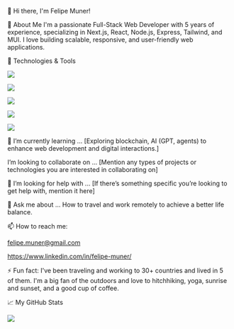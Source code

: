 👋 Hi there, I'm Felipe Muner!

🚀 About Me
I'm a passionate Full-Stack Web Developer with 5 years of experience, specializing in Next.js, React, Node.js, Express, Tailwind, and MUI. I love building scalable, responsive, and user-friendly web applications.

🔧 Technologies & Tools

![](https://img.shields.io/badge/-Next.js-black?style=flat-square&logo=next.js)

![](https://img.shields.io/badge/-React-black?style=flat-square&logo=react)

![](https://img.shields.io/badge/-Node.js-black?style=flat-square&logo=node.js)

![](https://img.shields.io/badge/-Express-black?style=flat-square&logo=express)

![](https://img.shields.io/badge/-Tailwind_CSS-black?style=flat-square&logo=tailwind-css)

🌱 I’m currently learning ...
[Exploring blockchain, AI (GPT, agents) to enhance web development and digital interactions.]

I’m looking to collaborate on ...
[Mention any types of projects or technologies you are interested in collaborating on]

🤔 I’m looking for help with ...
[If there’s something specific you’re looking to get help with, mention it here]

💬 Ask me about ...
How to travel and work remotely to achieve a better life balance.

📫 How to reach me:

felipe.muner@gmail.com

https://www.linkedin.com/in/felipe-muner/

⚡ Fun fact:
I've been traveling and working to 30+ countries and lived in 5 of them. I'm a big fan of the outdoors and love to hitchhiking, yoga, sunrise and sunset, and a good cup of coffee.

📈 My GitHub Stats

<img src="https://github-readme-streak-stats.herokuapp.com/?user=felipe-muner">

